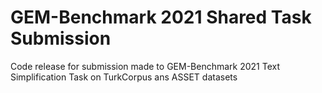 # GEM-Benchmark 2021 Shared Task Submission
Code release for submission made to GEM-Benchmark 2021 Text Simplification Task on TurkCorpus ans ASSET datasets
